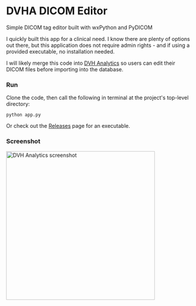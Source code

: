 # DVHA DICOM Editor
Simple DICOM tag editor built with wxPython and PyDICOM

I quickly built this app for a clinical need. I know there are plenty of options out there, but this application 
does not require admin rights - and if using a provided executable, no installation needed.

I will likely merge this code into [DVH Analytics](https://github.com/cutright/DVH-Analytics) so users can edit their DICOM files before importing into the database.

### Run
Clone the code, then call the following in terminal at the project's top-level directory:  
```
python app.py
```
Or check out the [Releases](https://github.com/cutright/DVHA-DICOM-Editor/releases) page for an executable.


### Screenshot
<img src='https://user-images.githubusercontent.com/4778878/77604220-f7a88400-6edf-11ea-9dca-21492ca8cf73.png' align='center' width='400' alt="DVH Analytics screenshot">